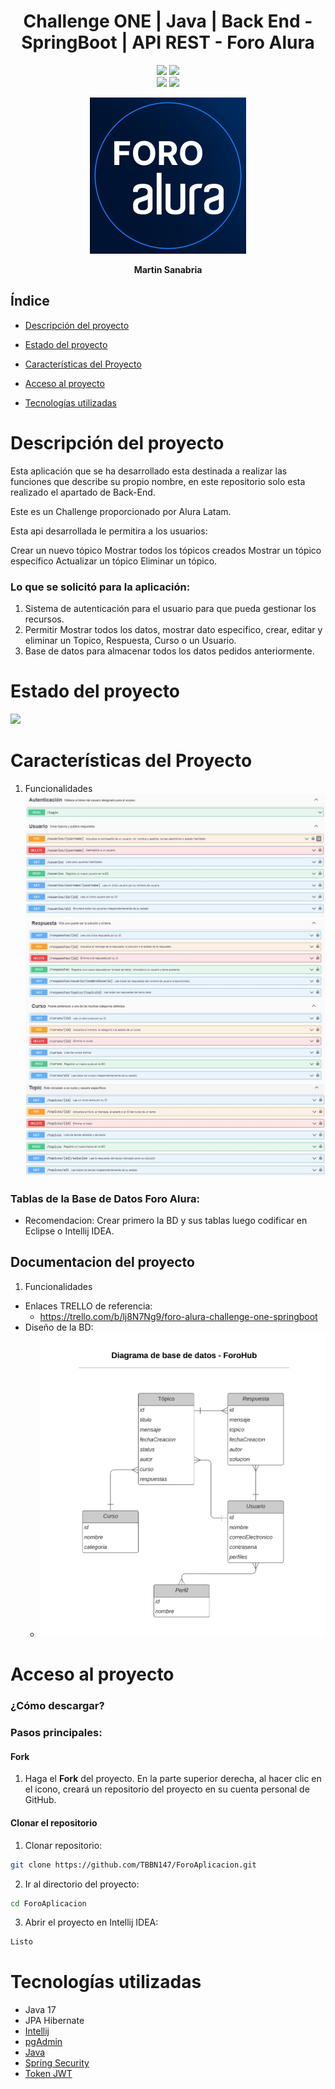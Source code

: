 
<div align="center">
   <h1>Challenge ONE | Java | Back End - SpringBoot | API REST - Foro Alura</h1>
</div>


<p align="center">
  <img src="https://img.shields.io/badge/Alura_ONE-Challenge%234-orange">
  <img src="https://img.shields.io/badge/Status-finalizado-blue"><br>
  <img src="https://img.shields.io/badge/Java-17-red">
  <img src="https://img.shields.io/badge/Versión-1.0-green">
</p>

<p align="center" >
     <img width="250" heigth="250" src="src/main/resources/img_readme/foro_alura_img.png">
</p>

<p align="center">
<strong>Martin Sanabria </strong></br>
</p>

## Índice

* [Descripción del proyecto](#descripción-del-proyecto)

* [Estado del proyecto](#estado-del-proyecto)

* [️Características del Proyecto](#características-del-Proyecto)

* [Acceso al proyecto](#acceso-proyecto)

* [Tecnologías utilizadas](#tecnologías-utilizadas)

# Descripción del proyecto
<p>Esta aplicación que se ha desarrollado esta destinada a realizar las funciones que describe su propio nombre, en este repositorio solo esta realizado el apartado de Back-End.

Este es un Challenge proporcionado por Alura Latam.

Esta api desarrollada le permitira a los usuarios:

Crear un nuevo tópico
Mostrar todos los tópicos creados
Mostrar un tópico específico
Actualizar un tópico
Eliminar un tópico.</p>


### Lo que se solicitó para la aplicación:
1. Sistema de autenticación para el usuario para que pueda gestionar los recursos.
2. Permitir Mostrar todos los datos, mostrar dato especifico, crear, editar y eliminar un Topico, Respuesta, Curso o un Usuario.
3. Base de datos para almacenar todos los datos pedidos anteriormente.


# Estado del proyecto
<p>
   <img src="https://img.shields.io/badge/STATUS-ESTA%20CONCLUIDO-green">
</p>



# Características del Proyecto
1. Funcionalidades
   ![Funcionalidad_1.jpg](src/main/resources/img_readme/Funcionalidad_1.jpg)
   ![Funcionalidad_2.jpg](src/main/resources/img_readme/Funcionalidad_2.jpg)
   ![Funcionalidad_3.jpg](src/main/resources/img_readme/Funcionalidad_3.jpg)

### Tablas de la Base de Datos Foro Alura:
- Recomendacion: Crear primero la BD y sus tablas luego codificar en Eclipse o Intellij IDEA.

## Documentacion del proyecto
1. Funcionalidades
* Enlaces TRELLO de referencia:
    * https://trello.com/b/lj8N7Ng9/foro-alura-challenge-one-springboot
* Diseño de la BD:
    * ![diagrama_base_de_datos_forohub.png](src/main/resources/img_readme/diagrama_base_de_datos_forohub.png)
# Acceso al proyecto
### ¿Cómo descargar?
### Pasos principales:


#### Fork
1. Haga el **Fork** del proyecto. En la parte superior derecha, al hacer clic en el icono, creará un repositorio del proyecto en su cuenta personal de GitHub.

#### Clonar el repositorio

1. Clonar repositorio:

```zsh
git clone https://github.com/TBBN147/ForoAplicacion.git
```
2. Ir al directorio del proyecto:

```zsh
cd ForoAplicacion
```
3. Abrir el proyecto en Intellij IDEA:

```zsh
Listo
```

# Tecnologías utilizadas
-  Java 17
- JPA Hibernate
- [Intellij](https://www.jetbrains.com/idea/)
- [pgAdmin](https://www.pgadmin.org/)
- [Java](https://www.java.com/en/)
- [Spring Security](https://start.spring.io/)
- [Token JWT](https://jwt.io/)





